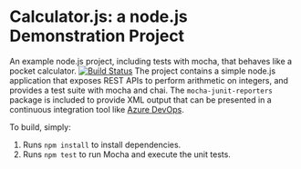 Calculator.js: a node.js Demonstration Project
==============================================
An example node.js project, including tests with mocha, that behaves like
a pocket calculator.
[![Build Status](https://dev.azure.com/az400bib/Integrating%20External%20Source%20Control%20with%20Azure%20Pipelines/_apis/build/status/dpaz400.calculator?branchName=refs%2Fpull%2F2%2Fmerge)](https://dev.azure.com/az400bib/Integrating%20External%20Source%20Control%20with%20Azure%20Pipelines/_build/latest?definitionId=10&branchName=refs%2Fpull%2F2%2Fmerge)
The project contains a simple node.js application that exposes REST APIs
to perform arithmetic on integers, and provides a test suite with mocha
and chai.  The `mocha-junit-reporters` package is included to provide XML
output that can be presented in a continuous integration tool like
[Azure DevOps](https://azure.com/devops).

To build, simply:

1. Runs `npm install` to install dependencies.
2. Runs `npm test` to run Mocha and execute the unit tests.

